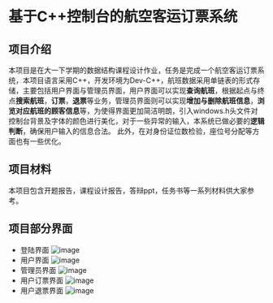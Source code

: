 # 基于C++控制台的航空客运订票系统
## 项目介绍
本项目是在大一下学期的数据结构课程设计作业，任务是完成一个航空客运订票系统，本项目语言采用C++，开发环境为Dev-C++，航班数据采用单链表的形式存储，主要包括用户界面与管理员界面，用户界面可以实现**查询航班**，根据起点与终点**搜索航班**，**订票**，**退票**等业务，管理员界面则可以实现**增加与删除航班信息**，**浏览对应航班的顾客信息**等，为使得界面更加简洁明朗，引入windows.h头文件对控制台背景及字体的颜色进行美化，对于一些异常的输入，本系统已做必要的**逻辑判断**，确保用户输入的信息合法。
此外，在对身份证位数检验，座位号分配等方面也有一些优化。
## 项目材料
本项目包含开题报告，课程设计报告，答辩ppt，任务书等一系列材料供大家参考。
## 项目部分界面
- 登陆界面
  ![image](https://github.com/05Huang/Air-passenger-booking-system-based-on-C-console/blob/main/img/%E5%B1%8F%E5%B9%95%E6%88%AA%E5%9B%BE%202024-07-21%20202042.png)
- 用户界面
  ![image](https://github.com/05Huang/Air-passenger-booking-system-based-on-C-console/blob/main/img/%E5%B1%8F%E5%B9%95%E6%88%AA%E5%9B%BE%202024-07-21%20202152.png)
- 管理员界面
  ![image](https://github.com/05Huang/Air-passenger-booking-system-based-on-C-console/blob/main/img/%E5%B1%8F%E5%B9%95%E6%88%AA%E5%9B%BE%202024-07-21%20202427.png)
- 用户订票界面
  ![image](https://github.com/05Huang/Air-passenger-booking-system-based-on-C-console/blob/main/img/%E5%B1%8F%E5%B9%95%E6%88%AA%E5%9B%BE%202024-07-21%20202250.png)
- 用户退票界面
  ![image](https://github.com/05Huang/Air-passenger-booking-system-based-on-C-console/blob/main/img/%E5%B1%8F%E5%B9%95%E6%88%AA%E5%9B%BE%202024-07-21%20202350.png)
  
